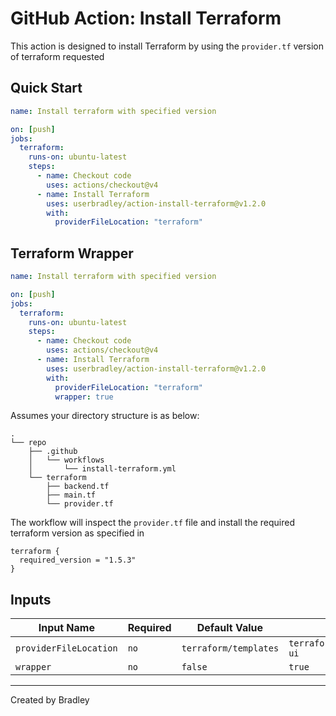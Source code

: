 # GitHub Action: Install Terraform

This action is designed to install Terraform by using the `provider.tf` version of terraform requested

## Quick Start

```yaml
name: Install terraform with specified version

on: [push]
jobs:
  terraform:
    runs-on: ubuntu-latest
    steps:
      - name: Checkout code
        uses: actions/checkout@v4
      - name: Install Terraform
        uses: userbradley/action-install-terraform@v1.2.0
        with:
          providerFileLocation: "terraform"
```

## Terraform Wrapper

```yaml
name: Install terraform with specified version

on: [push]
jobs:
  terraform:
    runs-on: ubuntu-latest
    steps:
      - name: Checkout code
        uses: actions/checkout@v4
      - name: Install Terraform
        uses: userbradley/action-install-terraform@v1.2.0
        with:
          providerFileLocation: "terraform"
          wrapper: true
```

Assumes your directory structure is as below:

```text
.
└── repo
    ├── .github
    │   └── workflows
    │       └── install-terraform.yml
    └── terraform
        ├── backend.tf
        ├── main.tf
        └── provider.tf
```

The workflow will inspect the `provider.tf` file and install the required terraform version as specified in

```hcl
terraform {
  required_version = "1.5.3"
}
```

## Inputs

| Input Name             | Required | Default Value         | Example                          |
|------------------------|----------|-----------------------|----------------------------------|
| `providerFileLocation` | `no`     | `terraform/templates` | `terraform/deployments/puppy-ui` |
| `wrapper`              | `no`     | `false`               | `true`                           |

---

Created by Bradley
